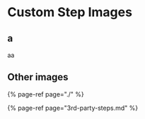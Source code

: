 # Custom Step Images

## a

aa

## Other images

{% page-ref page="./" %}

{% page-ref page="3rd-party-steps.md" %}


